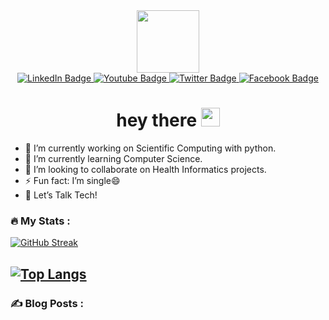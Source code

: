 
<!--
**Ancentus/Ancentus** is a ✨ _special_ ✨ repository because its `README.md` (this file) appears on your GitHub profile.

Here are some ideas to get you started:

- 🔭 I’m currently working on ...
- 🌱 I’m currently learning ...
- 👯 I’m looking to collaborate on ...
- 🤔 I’m looking for help with ...
- 💬 Ask me about ...
- 📫 How to reach me: ...
- 😄 Pronouns: ...
- ⚡ Fun fact: ...
-->
<div id="header" align="center">
  <img src="https://media.giphy.com/media/M9gbBd9nbDrOTu1Mqx/giphy.gif" width="100"/>
<div id="badges">
  <a href="https://www.linkedin.com/in/ancentus">
    <img src="https://img.shields.io/badge/LinkedIn-blue?style=for-the-badge&logo=linkedin&logoColor=white" alt="LinkedIn Badge"/>
  </a>
  <a href="https://www.youtube.com/@ancentustech">
    <img src="https://img.shields.io/badge/YouTube-red?style=for-the-badge&logo=youtube&logoColor=white" alt="Youtube Badge"/>
  </a>
  <a href="https://twitter.com/makau_ancentus">
    <img src="https://img.shields.io/badge/Twitter-blue?style=for-the-badge&logo=twitter&logoColor=white" alt="Twitter Badge"/>
  </a>
  <a href="https://facebook.com/ancentus.makau">
    <img src="https://img.shields.io/badge/Facebook-blue?style=for-the-badge&logo=facebook&logoColor=white" alt="Facebook Badge"/>
  </a>
</div>
<img src="https://komarev.com/ghpvc/?username=Ancentus&style=flat-square&color=blue" alt=""/>
<h1>
  hey there
  <img src="https://media.giphy.com/media/hvRJCLFzcasrR4ia7z/giphy.gif" width="30px"/>
</h1>
</div>

- 🔭 I’m currently working on Scientific Computing with python.
- 🌱 I’m currently learning Computer Science.
- 👯 I’m looking to collaborate on Health Informatics projects.
- ⚡ Fun fact: I’m single😄
- 💬 Let’s Talk Tech!

### :fire: My Stats :
[![GitHub Streak](http://github-readme-streak-stats.herokuapp.com?user=Ancentus&theme=dark&background=000000)](https://git.io/streak-stats)

[![Top Langs](https://github-readme-stats.vercel.app/api/top-langs/?username=Ancentus&layout=compact&theme=vision-friendly-dark)](https://github.com/anuraghazra/github-readme-stats)
---

### :writing_hand: Blog Posts :

<!-- BLOG-POST-LIST:START -->
<!-- BLOG-POST-LIST:END -->
